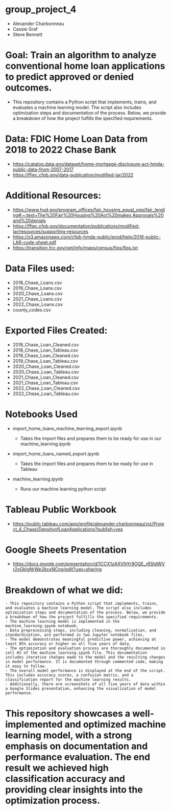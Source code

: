 # group_project_4
* Alexander Charbonneau
* Cassie Graf
* Steve Bennett

# Goal: Train an algorithm to analyze conventional home loan applications to predict approved or denied outcomes.
- This repository contains a Python script that implements, trains, and evaluates a machine learning model. The script also includes optimization steps and documentation of the process. Below, we provide a breakdown of how the project fulfills the specified requirements.

# Data: FDIC Home Loan Data from 2018 to 2022 Chase Bank
* https://catalog.data.gov/dataset/home-mortgage-disclosure-act-hmda-public-data-from-2007-2017
* https://ffiec.cfpb.gov/data-publication/modified-lar/2022 

# Additional Resources:
* https://www.hud.gov/program_offices/fair_housing_equal_opp/fair_lending#:~:text=The%20Fair%20Housing%20Act%20makes,Approvals%20and%20denials
* https://ffiec.cfpb.gov/documentation/publications/modified-lar/resources/supporting-resources
* https://s3.amazonaws.com/cfpb-hmda-public/prod/help/2018-public-LAR-code-sheet.pdf
* https://transition.fcc.gov/oet/info/maps/census/fips/fips.txt

# Data Files used:
* 2018_Chase_Loans.csv
* 2019_Chase_Loans.csv
* 2020_Chase_Loans.csv
* 2021_Chase_Loans.csv
* 2022_Chase_Loans.csv
* county_codes.csv


# Exported Files Created:
* 2018_Chase_Loan_Cleaned.csv
* 2018_Chase_Loan_Tableau.csv
* 2019_Chase_Loan_Cleaned.csv
* 2019_Chase_Loan_Tableau.csv
* 2020_Chase_Loan_Cleaned.csv
* 2020_Chase_Loan_Tableau.csv
* 2021_Chase_Loan_Cleaned.csv
* 2021_Chase_Loan_Tableau.csv
* 2022_Chase_Loan_Cleaned.csv
* 2022_Chase_Loan_Tableau.csv


# Notebooks Used
* import_home_loans_machine_learning_export.ipynb
    * Takes the import files and prepares them to be ready for use in our machine_learning.ipynb 

* import_home_loans_named_export.ipynb
    * Takes the import files and prepares them to be ready for use in Tableau

* machine_learning.ipynb
    * Runs our machine learning python script

# Tableau Public Workbook
- https://public.tableau.com/app/profile/alexander.charbonneau/viz/Project_4_Chase/DensityofLoanApplications?publish=yes

# Google Sheets Presentation
- https://docs.google.com/presentation/d/1CCX1zAXVlhYr9OQE_r6StdWVr2xGkIgNrWp2kcxNCng/edit?usp=sharing

# Breakdown of what we did:
    - This repository contains a Python script that implements, trains, and evaluates a machine learning model. The script also includes optimization steps and documentation of the process. Below, we provide a breakdown of how the project fulfills the specified requirements.
    - The machine learning model is implemented in the machine_learning.ipynb notebook.
    - Data preprocessing steps, including cleaning, normalization, and standardization, are performed in two Jupyter notebook files.
    - The model demonstrates meaningful predictive power, achieving at least 85% accuracy or higher on all five years of data.
    - The optimization and evaluation process are thoroughly documented in cell #2 of the machine_learning.ipynb file. This documentation includes iterative changes made to the model and the resulting changes in model performance. It is documented through commented code, making it easy to follow.
    - The overall model performance is displayed at the end of the script. This includes accuracy scores, a confusion matrix, and a classification report for the machine learning results.
    - Additionally, there are screenshots of all five years of data within a Google Slides presentation, enhancing the visualization of model performance.

# This repository showcases a well-implemented and optimized machine learning model, with a strong emphasis on documentation and performance evaluation.  The end result we achieved high classification accuracy and providing clear insights into the optimization process.